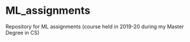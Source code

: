 # ML_assignments
Repository for ML assignments (course held in 2019-20 during my Master Degree in CS)
